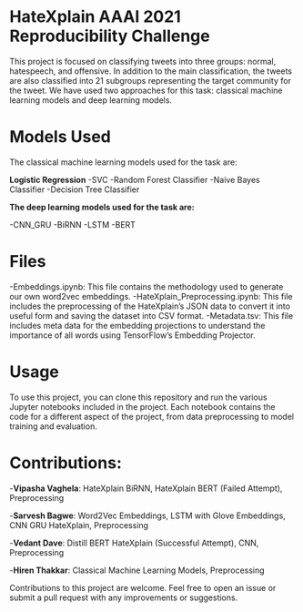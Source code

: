 # HateXplain AAAI 2021 Reproducibility Challenge 

This project is focused on classifying tweets into three groups: normal, hatespeech, and offensive. In addition to the main classification, the tweets are also classified into 21 subgroups representing the target community for the tweet. We have used two approaches for this task: classical machine learning models and deep learning models.

# Models Used
The classical machine learning models used for the task are:

**Logistic Regression**
-SVC
-Random Forest Classifier
-Naive Bayes Classifier
-Decision Tree Classifier

**The deep learning models used for the task are:**

-CNN_GRU
-BiRNN
-LSTM
-BERT

# Files
-Embeddings.ipynb: This file contains the methodology used to generate our own word2vec embeddings.
-HateXplain_Preprocessing.ipynb: This file includes the preprocessing of the HateXplain’s JSON data to convert it into useful form and saving the dataset into CSV format.
-Metadata.tsv: This file includes meta data for the embedding projections to understand the importance of all words using TensorFlow’s Embedding Projector.

# Usage
To use this project, you can clone this repository and run the various Jupyter notebooks included in the project. Each notebook contains the code for a different aspect of the project, from data preprocessing to model training and evaluation.


# Contributions:
-**Vipasha Vaghela**: HateXplain BiRNN, HateXplain BERT (Failed Attempt), Preprocessing  

-**Sarvesh Bagwe**:  Word2Vec Embeddings, LSTM with Glove Embeddings, CNN GRU HateXplain, Preprocessing

-**Vedant Dave**: Distill BERT HateXplain (Successful Attempt), CNN, Preprocessing 

-**Hiren Thakkar**: Classical Machine Learning Models, Preprocessing

Contributions to this project are welcome. Feel free to open an issue or submit a pull request with any improvements or suggestions.
